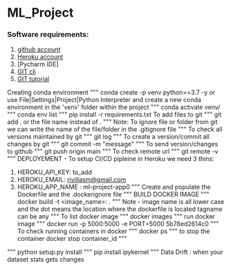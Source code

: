 # ML_Project

### Software requirements:
1. [github account](https://github.com/)
2. [Heroku account](https://dashboard.heroku.com/login)
3. [Pycharm IDE]
4. [GIT cli](https://git-scm.com/downloads)
5. [GIT tutorial](https://git-scm.com/docs/gittutorial)

Creating conda environment
"""
conda create -p venv python==3.7 -y
or
use File|Settings|Project|Python Interpreter and create a new conda environment in the 'venv' folder within the project
"""
conda activate venv/
"""
conda env list
"""
pip install -r requirements.txt
To add files to git
"""
git add .   or the file name instead of .
"""
Note: To ignore file or folder from git we can write the name of the file/folder in the .gitignore file
"""
To check all versions maintained by git
"""
git log
"""
To create a version/commit all changes by git
"""
git commit -m "message"
"""
To send version/changes to github
"""
git push origin main
"""
To check remote url
"""
git remote -v
"""
DEPLOYEMENT - To setup CI/CD pipleine in Heroku we need 3 thins:
1. HEROKU_API_KEY: to_add
2. HEROKU_EMAIL: rivillasm@gmail.com
3. HEROKU_APP_NAME : ml-project-app0
"""
Create and populate the Dockerfile and the .dockerignore file
"""
BUILD DOCKER IMAGE
"""
docker build -t <image_name>:<tagname> .
"""
Note - image name is all lower case and the dot means the location where the dockerfile is located
tagname can be any
"""
To list docker image
"""
docker images
"""
run docker image
"""
docker run -p 5000:5000 -e PORT=5000 5b78ed2614c0
"""
To check running containers in docker
"""
docker ps
"""
to stop the container
docker stop container_id
"""

"""
python setup.py install
"""
pip install ipykernel
"""
Data Drift : when  your dataset stats gets changes 